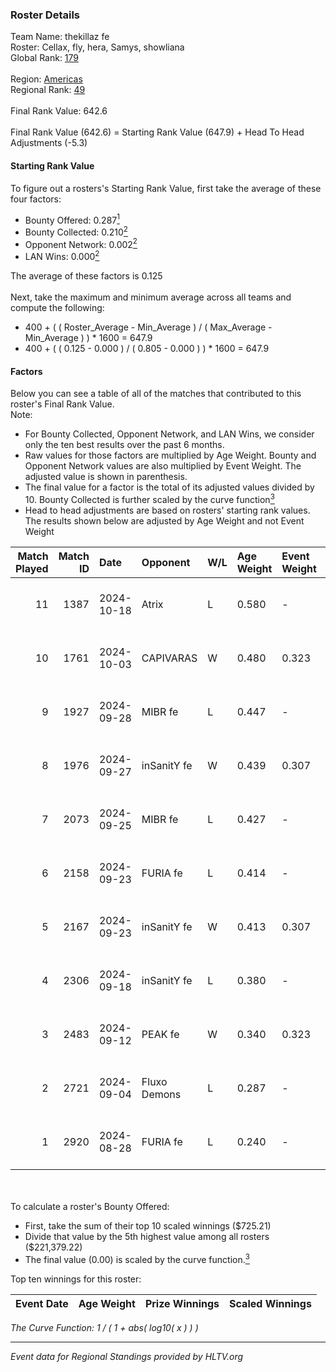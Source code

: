 ### Roster Details<br />
Team Name: thekillaz fe<br />
Roster: Cellax, fly, hera, Samys, showliana<br />
Global Rank: [179](../../standings_global_2025_01_20.md)<br />
<br />
Region: [Americas]( ../../standings_americas_2025_01_20.md)<br />
Regional Rank: [49]( ../../standings_americas_2025_01_20.md)<br />
<br />
Final Rank Value:  642.6<br />
<br />
Final Rank Value (642.6) = Starting Rank Value (647.9) + Head To Head Adjustments (-5.3)<br />

#### Starting Rank Value<br />
To figure out a rosters's Starting Rank Value, first take the average of these four factors:<br />
- Bounty Offered: 0.287[<sup>1</sup>](#table2)
- Bounty Collected: 0.210[<sup>2</sup>](#table1)
- Opponent Network: 0.002[<sup>2</sup>](#table1)
- LAN Wins: 0.000[<sup>2</sup>](#table1)

The average of these factors is 0.125<br />
<br />
Next, take the maximum and minimum average across all teams and compute the following:<br />
- 400 + ( ( Roster_Average - Min_Average ) / ( Max_Average - Min_Average ) ) * 1600 = 647.9
- 400 + ( ( 0.125 - 0.000 ) / ( 0.805 - 0.000 ) ) * 1600 = 647.9


#### Factors<br />
Below you can see a table of all of the matches that contributed to this roster's Final Rank Value.<br />
Note:<br />

- For Bounty Collected, Opponent Network, and LAN Wins, we consider only the ten best results over the past 6 months.
- Raw values for those factors are multiplied by Age Weight. Bounty and Opponent Network values are also multiplied by Event Weight. The adjusted value is shown in parenthesis.
- The final value for a factor is the total of its adjusted values divided by 10. Bounty Collected is further scaled by the curve function[<sup>3</sup>](#curveFunction)
- Head to head adjustments are based on rosters' starting rank values. The results shown below are adjusted by Age Weight and not Event Weight
<span id="table1"></span><br />


| Match Played | Match ID | Date       | Opponent     | W/L | Age Weight | Event Weight | Bounty Collected | Opponent Network | LAN Wins  | H2H Adj. | Roster                                    |
| -: | -: | :- | :- | :- | :- | :- | :- | :- | :- | -: | :- |
|           11 |     1387 | 2024-10-18 | Atrix        | L   | 0.580      | -            | -                | -                | -         |    -8.57 | Cellax, fly, hera, Samys, showliana       |
|           10 |     1761 | 2024-10-03 | CAPIVARAS    | W   | 0.480      | 0.323        | 0.003 (0.000)    | 0.000 (0.000)    | 0 (0.000) |     5.00 | Cellax, fly, hera, Samys, showliana       |
|            9 |     1927 | 2024-09-28 | MIBR fe      | L   | 0.447      | -            | -                | -                | -         |    -6.06 | Cellax, fly, hera, Samys, showliana       |
|            8 |     1976 | 2024-09-27 | inSanitY fe  | W   | 0.439      | 0.307        | 0.004 (0.000)    | 0.080 (0.011)    | 0 (0.000) |     7.14 | Cellax, fly, hera, Samys, showliana       |
|            7 |     2073 | 2024-09-25 | MIBR fe      | L   | 0.427      | -            | -                | -                | -         |    -5.88 | Cellax, fly, hera, Samys, showliana       |
|            6 |     2158 | 2024-09-23 | FURIA fe     | L   | 0.414      | -            | -                | -                | -         |    -0.46 | Cellax, fly, hera, Samys, showliana       |
|            5 |     2167 | 2024-09-23 | inSanitY fe  | W   | 0.413      | 0.307        | 0.004 (0.000)    | 0.080 (0.010)    | 0 (0.000) |     6.78 | Cellax, fly, hera, Samys, showliana       |
|            4 |     2306 | 2024-09-18 | inSanitY fe  | L   | 0.380      | -            | -                | -                | -         |    -5.84 | brunakiller, Cellax, fly, hera, showliana |
|            3 |     2483 | 2024-09-12 | PEAK fe      | W   | 0.340      | 0.323        | 0.003 (0.000)    | 0.030 (0.003)    | 0 (0.000) |     5.05 | brunakiller, Cellax, fly, hera, showliana |
|            2 |     2721 | 2024-09-04 | Fluxo Demons | L   | 0.287      | -            | -                | -                | -         |    -2.20 | Cellax, fly, hera, Samys, showliana       |
|            1 |     2920 | 2024-08-28 | FURIA fe     | L   | 0.240      | -            | -                | -                | -         |    -0.27 | Cellax, fly, hera, Samys, showliana       |

<br />
<span id="table2"></span><br />
To calculate a roster's Bounty Offered:<br />

- First, take the sum of their top 10 scaled winnings ($725.21)
- Divide that value by the 5th highest value among all rosters ($221,379.22)
- The final value (0.00) is scaled by the curve function.[<sup>3</sup>](#curveFunction)

Top ten winnings for this roster:<br />

| Event Date | Age Weight | Prize Winnings | Scaled Winnings |
| :- | -: | :- | :- |


<span id="curveFunction"></span>_The Curve Function: 1 / ( 1 + abs( log10( x ) ) )_<br />

---
_Event data for Regional Standings provided by HLTV.org_<br />
